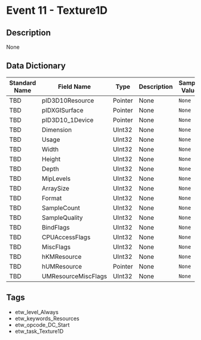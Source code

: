 # Event 11 - Texture1D

## Description
None

## Data Dictionary
|Standard Name|Field Name|Type|Description|Sample Value|
|---|---|---|---|---|
|TBD|pID3D10Resource|Pointer|None|`None`|
|TBD|pIDXGISurface|Pointer|None|`None`|
|TBD|pID3D10_1Device|Pointer|None|`None`|
|TBD|Dimension|UInt32|None|`None`|
|TBD|Usage|UInt32|None|`None`|
|TBD|Width|UInt32|None|`None`|
|TBD|Height|UInt32|None|`None`|
|TBD|Depth|UInt32|None|`None`|
|TBD|MipLevels|UInt32|None|`None`|
|TBD|ArraySize|UInt32|None|`None`|
|TBD|Format|UInt32|None|`None`|
|TBD|SampleCount|UInt32|None|`None`|
|TBD|SampleQuality|UInt32|None|`None`|
|TBD|BindFlags|UInt32|None|`None`|
|TBD|CPUAccessFlags|UInt32|None|`None`|
|TBD|MiscFlags|UInt32|None|`None`|
|TBD|hKMResource|UInt32|None|`None`|
|TBD|hUMResource|Pointer|None|`None`|
|TBD|UMResourceMiscFlags|UInt32|None|`None`|

## Tags
* etw_level_Always
* etw_keywords_Resources
* etw_opcode_DC_Start
* etw_task_Texture1D